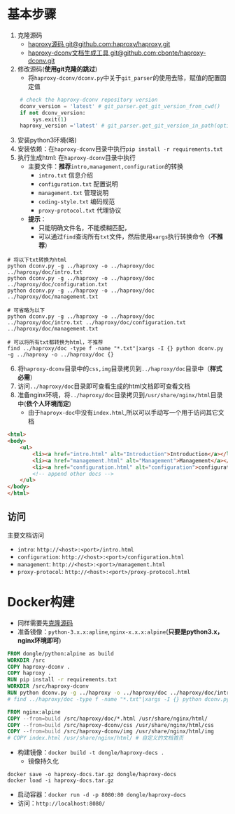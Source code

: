 # 基本步骤
1. 克隆源码
   - [haproxy源码 git@github.com:haproxy/haproxy.git](https://github.com/haproxy/haproxy)
   - [haproxy-dconv文档生成工具 git@github.com:cbonte/haproxy-dconv.git](https://github.com/cbonte/haproxy-dconv/tree/master)
2. 修改源码(**使用git克隆的跳过**)
    - 将`haproxy-dconv/dconv.py`中关于`git_parser`的使用去除，赋值的配置固定值
```py
    # check the haproxy-dconv repository version
    dconv_version = 'latest' # git_parser.get_git_version_from_cwd()
    if not dconv_version:
        sys.exit(1)
    haproxy_version ='latest' # git_parser.get_git_version_in_path(option.git_directory)
```
3. 安装python3环境(略)
4. 安装依赖：在`haproxy-dconv`目录中执行`pip install -r requirements.txt`
5. 执行生成html: 在`haproxy-dconv`目录中执行
   - 主要文件：**推荐**`intro,management,configuration`的转换
     - `intro.txt` 信息介绍 
     - `configuration.txt` 配置说明 
     - `management.txt` 管理说明 
     - `coding-style.txt` 编码规范
     - `proxy-protocol.txt` 代理协议
   - **提示**： 
     - 只能明确文件名，不能模糊匹配，
     - 可以通过`find`查询所有`txt`文件，然后使用`xargs`执行转换命令（**不推荐**）
```shell
# 将以下txt转换为html
python dconv.py -g ../haproxy -o ../haproxy/doc ../haproxy/doc/intro.txt
python dconv.py -g ../haproxy -o ../haproxy/doc ../haproxy/doc/configuration.txt
python dconv.py -g ../haproxy -o ../haproxy/doc ../haproxy/doc/management.txt

# 可省略为以下
python dconv.py -g ../haproxy -o ../haproxy/doc ../haproxy/doc/intro.txt ../haproxy/doc/configuration.txt ../haproxy/doc/management.txt

# 可以将所有txt都转换为html，不推荐
find ../haproxy/doc -type f -name "*.txt"|xargs -I {} python dconv.py -g ../haproxy -o ../haproxy/doc {}
```
6. 将`haproxy-dconv`目录中的`css,img`目录拷贝到`../haproxy/doc`目录中（**样式必需**）
7. 访问`../haproxy/doc`目录即可查看生成的html文档即可查看文档
8. 准备nginx环境，将`../haproxy/doc`目录拷贝到`/usr/share/nginx/html`目录中(**依个人环境而定**)
    - 由于`haproyx-doc`中没有`index.html`,所以可以手动写一个用于访问其它文档
```html
<html>
<body>
    <ul>    
        <li><a href="intro.html" alt="Introduction">Introduction</a></li>
        <li><a href="management.html" alt="Management">Management</a></li>
        <li><a href="configuration.html" alt="configuration">configuration</a></li>
        <!-- append other docs -->
    </ul>
</body>
</html>
```

## 访问
主要文档访问
* `intro`: `http://<host>:<port>/intro.html`
* `configuration`: `http://<host>:<port>/configuration.html`
* `management`: `http://<host>:<port>/management.html`
* `proxy-protocol`: `http://<host>:<port>/proxy-protocol.html`


# Docker构建
* 同样需要先[克隆源码](#基本步骤)
* 准备镜像：`python-3.x.x:apline`,`nginx-x.x.x:alpine`(**只要是python3.x，nginx环境即可**)
```Dockerfile
FROM dongle/python:alpine as build
WORKDIR /src
COPY haproxy-dconv .
COPY haproxy .
RUN pip install -r requirements.txt
WORKDIR /src/haproxy-dconv
RUN python dconv.py -g ../haproxy -o ../haproxy/doc ../haproxy/doc/intro.txt ../haproxy/doc/configuration.txt ../haproxy/doc/management.txt
# find ../haproxy/doc -type f -name "*.txt"|xargs -I {} python dconv.py -g ../haproxy -o ../haproxy/doc {}

FROM nginx:alpine
COPY --from=build /src/haproxy/doc/*.html /usr/share/nginx/html/
COPY --from=build /src/haproxy-dconv/css /usr/share/nginx/html/css
COPY --from=build /src/haproxy-dconv/img /usr/share/nginx/html/img
# COPY index.html /usr/share/nginx/html/ # 自定义的文档首页
```
* 构建镜像：`docker build -t dongle/haproxy-docs .`
  * 镜像持久化
```shell
docker save -o haproxy-docs.tar.gz dongle/haproxy-docs
docker load -i haproxy-docs.tar.gz
```
* 启动容器：`docker run -d -p 8080:80 dongle/haproxy-docs`
* 访问：`http://localhost:8080/`

